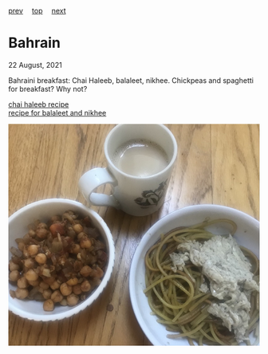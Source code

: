 [prev](bahamas.md)&emsp;
[top](../index.md)&emsp;
[next](bangladesh.md)
# Bahrain
22 August, 2021


Bahraini breakfast: Chai Haleeb, balaleet, nikhee. Chickpeas and
spaghetti for breakfast? Why not?

[chai haleeb recipe](https://housewivesofkuwait.wordpress.com/2012/10/05/kuwaiti-breakfast-staple-chai-haleeb/)<br>
[recipe for balaleet and nikhee](https://grandprixeats.com/2021/03/28/bahrain-breakfast/)

![baharani breakfast](images/bahrain.jpeg)
